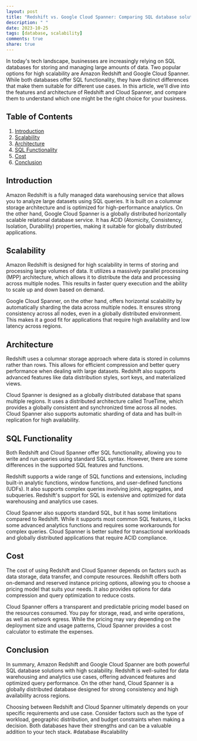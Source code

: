 ```yaml
---
layout: post
title: "Redshift vs. Google Cloud Spanner: Comparing SQL database solutions for high scalability."
description: " "
date: 2023-10-25
tags: [database, scalability]
comments: true
share: true
---
```


In today's tech landscape, businesses are increasingly relying on SQL databases for storing and managing large amounts of data. Two popular options for high scalability are Amazon Redshift and Google Cloud Spanner. While both databases offer SQL functionality, they have distinct differences that make them suitable for different use cases. In this article, we'll dive into the features and architecture of Redshift and Cloud Spanner, and compare them to understand which one might be the right choice for your business.

## Table of Contents
1. [Introduction](#introduction)
2. [Scalability](#scalability)
3. [Architecture](#architecture)
4. [SQL Functionality](#sql-functionality)
5. [Cost](#cost)
6. [Conclusion](#conclusion)

## Introduction <a name="introduction"></a>
Amazon Redshift is a fully managed data warehousing service that allows you to analyze large datasets using SQL queries. It is built on a columnar storage architecture and is optimized for high-performance analytics. On the other hand, Google Cloud Spanner is a globally distributed horizontally scalable relational database service. It has ACID (Atomicity, Consistency, Isolation, Durability) properties, making it suitable for globally distributed applications.

## Scalability <a name="scalability"></a>
Amazon Redshift is designed for high scalability in terms of storing and processing large volumes of data. It utilizes a massively parallel processing (MPP) architecture, which allows it to distribute the data and processing across multiple nodes. This results in faster query execution and the ability to scale up and down based on demand.

Google Cloud Spanner, on the other hand, offers horizontal scalability by automatically sharding the data across multiple nodes. It ensures strong consistency across all nodes, even in a globally distributed environment. This makes it a good fit for applications that require high availability and low latency across regions.

## Architecture <a name="architecture"></a>
Redshift uses a columnar storage approach where data is stored in columns rather than rows. This allows for efficient compression and better query performance when dealing with large datasets. Redshift also supports advanced features like data distribution styles, sort keys, and materialized views.

Cloud Spanner is designed as a globally distributed database that spans multiple regions. It uses a distributed architecture called TrueTime, which provides a globally consistent and synchronized time across all nodes. Cloud Spanner also supports automatic sharding of data and has built-in replication for high availability.

## SQL Functionality <a name="sql-functionality"></a>
Both Redshift and Cloud Spanner offer SQL functionality, allowing you to write and run queries using standard SQL syntax. However, there are some differences in the supported SQL features and functions.

Redshift supports a wide range of SQL functions and extensions, including built-in analytic functions, window functions, and user-defined functions (UDFs). It also supports complex queries involving joins, aggregates, and subqueries. Redshift's support for SQL is extensive and optimized for data warehousing and analytics use cases.

Cloud Spanner also supports standard SQL, but it has some limitations compared to Redshift. While it supports most common SQL features, it lacks some advanced analytics functions and requires some workarounds for complex queries. Cloud Spanner is better suited for transactional workloads and globally distributed applications that require ACID compliance.

## Cost <a name="cost"></a>
The cost of using Redshift and Cloud Spanner depends on factors such as data storage, data transfer, and compute resources. Redshift offers both on-demand and reserved instance pricing options, allowing you to choose a pricing model that suits your needs. It also provides options for data compression and query optimization to reduce costs.

Cloud Spanner offers a transparent and predictable pricing model based on the resources consumed. You pay for storage, read, and write operations, as well as network egress. While the pricing may vary depending on the deployment size and usage patterns, Cloud Spanner provides a cost calculator to estimate the expenses.

## Conclusion <a name="conclusion"></a>
In summary, Amazon Redshift and Google Cloud Spanner are both powerful SQL database solutions with high scalability. Redshift is well-suited for data warehousing and analytics use cases, offering advanced features and optimized query performance. On the other hand, Cloud Spanner is a globally distributed database designed for strong consistency and high availability across regions.

Choosing between Redshift and Cloud Spanner ultimately depends on your specific requirements and use case. Consider factors such as the type of workload, geographic distribution, and budget constraints when making a decision. Both databases have their strengths and can be a valuable addition to your tech stack. #database #scalability
